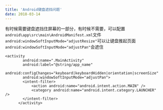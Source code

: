 ```yaml
---
title: 'Android键盘遮挡问题'
date: 2018-03-14
---
```


有时候需要键盘遮挡住屏幕的一部分，有时候不需要，可以配置`android\app\src\main\AndroidManifest.xml`文件  
`android:windowSoftInputMode="adjustResize"`可以让键盘推起页面  
`android:windowSoftInputMode="adjustPan"`会遮住

```xml{5}
<activity
        android:name=".MainActivity"
        android:label="@string/app_name"
        android:configChanges="keyboard|keyboardHidden|orientation|screenSize"
        android:windowSoftInputMode="adjustPan">
        <intent-filter>
            <action android:name="android.intent.action.MAIN" />
            <category android:name="android.intent.category.LAUNCHER" />
        </intent-filter>
      </activity>
```
